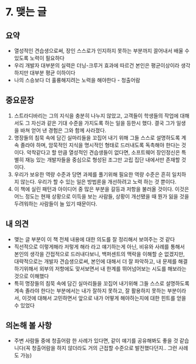 # 7. 맺는 글

## 요약

- 열성적인 견습생으로써, 장인 스스로가 인지하지 못하는 부분까지 끌어내서 배울 수 있도록 노력이 필요하다
- 우리 개발자 대부분의 실력은 더닝-크루거 효과에 따르건 본인은 평균이상이라 생각하지만 대부분 평균 이하이다
- 나의 스승보다 더 훌륭해지려는 노력을 해야한다 - 청출어람

## 중요문장

1. 스트라디바리는 그의 지식을 충분히 나누지 않았고, 고객들이 학생들의 작업에 대해서도 그 자신과 같은 기대 수준을 가지도록 하는 일을 등한시 했다. 결국 그가 일생을 바쳐 얻어 낸 경험은 그와 함께 사라졌다.
2. 명장들의 침묵 속에 담긴 실마리들을 꼬집어 내기 위해 그들 스스로 설명하도록 계속 졸라야 하며, 암묵적인 지식을 명시적인 형태로 드러내도록 독촉해야 한다는 것이다. 악착같다고 할 만큼 열성적인 견습생들이 없다면, 소프트웨어 장인정신은 특별히 재능 있는 개발자들을 중심으로 형성된 조그만 고립 집단 내에서만 존재할 것이다.
3. 우리가 보유한 역량 수준과 당면 과제를 풀기위해 필요한 역량 수준은 흔히 일치하지 않는다. 우리가 할 수 있는 일은 방법론을 개선하려고 노력 하는 것 뿐이다.
4. 이 책에 실린 패턴과 아이디어 중 많은 부분을 갈등과 저항을 불러올 것이다. 이것은 어느 정도는 현재 상황으로 이득을 보는 사람들, 상황이 개선됐을 때 뭔가 잃을 것을 두려워하는 사람들이 늘 있기 때문이다.

## 내 의견

- 맺는 글 부분이 이 책 전체 내용에 대한 의도를 잘 정리해서 보여주는 것 같다
- 직선적으로 이렇게해라 저렇게 해라 라고 얘기하는게 아닌, 비유와 사례를 통해서 본인의 생각을 간접적으로 드러내다보니, 백퍼센트의 맥락을 이해할 순 없겠지만, 대략적으로는 개발자 견습생으로써, 본인에 대해서 더 잘 파악하고, 내 문제를 해결하기위해서 외부의 저항에도 맞서보면서 내 한계를 뛰어넘어보는 시도를 해보라는 것으로 이해했다
- 특히 명장들의 침묵 속에 담긴 실마리들을 꼬집어 내기위해 그들 스스로 설명하도록 계속 졸라야 한다는 부분에서는 내가 잘하지 못하고, 잘 활용하지 못하는 부분이라서, 이것에 대해서 고민하면서 앞으로 내가 어떻게 해야하는지에 대한 힌트를 얻을 수 있었다

## 의논해 볼 사항

- 주변 사람들 중에 청출어람 한 사례가 있다면, 같이 얘기를 공유해봐도 좋을 것 같습니다(꼭 청출어람을 하지 않더라도 거의 근접할 수준으로 발전했다던지.. 그런 사례도 가능)